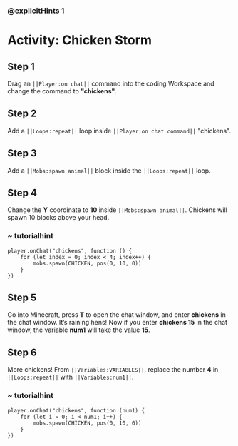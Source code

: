 ### @explicitHints 1
# Activity: Chicken Storm 

## Step 1
Drag an ``||Player:on chat||`` command into the coding Workspace and change the command to **"chickens"**.

## Step 2
Add a ``||Loops:repeat||`` loop inside ``||Player:on chat command||`` "chickens".

## Step 3
Add a ``||Mobs:spawn animal||`` block inside the ``||Loops:repeat||`` loop.

## Step 4
Change the **Y** coordinate to **10** inside ``||Mobs:spawn animal||``. Chickens will spawn 10 blocks above your head.

### ~ tutorialhint
``` blocks
player.onChat("chickens", function () {
    for (let index = 0; index < 4; index++) {
        mobs.spawn(CHICKEN, pos(0, 10, 0))
    }
})
```

## Step 5
Go into Minecraft, press **T** to open the chat window, and enter **chickens** in the chat window. It’s raining hens! Now if you enter **chickens 15** in the chat window, the variable **num1** will take the value **15**. 

## Step 6
More chickens! From ``||Variables:VARIABLES||``, replace the number **4** in ``||Loops:repeat||`` with ``||Variables:num1||``.

### ~ tutorialhint
``` blocks
player.onChat("chickens", function (num1) {
    for (let i = 0; i < num1; i++) {
        mobs.spawn(CHICKEN, pos(0, 10, 0))
    }
})
```

